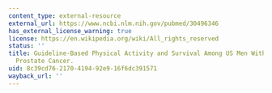 ```yaml
---
content_type: external-resource
external_url: https://www.ncbi.nlm.nih.gov/pubmed/30496346
has_external_license_warning: true
license: https://en.wikipedia.org/wiki/All_rights_reserved
status: ''
title: Guideline-Based Physical Activity and Survival Among US Men With Nonmetastatic
  Prostate Cancer.
uid: 8c39cd76-2170-4194-92e9-16f6dc391571
wayback_url: ''
---
```

